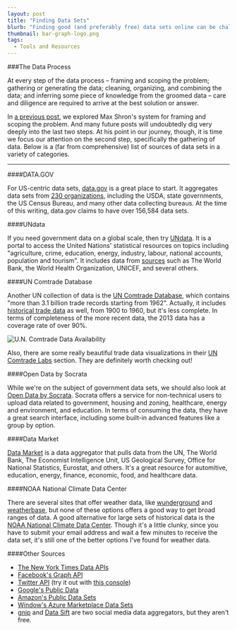 ```yaml
---
layout: post
title: "Finding Data Sets"
blurb: "Finding good (and preferably free) data sets online can be challenging, but hopefully this list will help you get jump started on your next data project."
thumbnail: bar-graph-logo.png
tags: 
  - Tools and Resources
---
```


###The Data Process

At every step of the data process – framing and scoping the problem; gathering or generating the data; cleaning, organizing, and combining the data; and inferring some piece of knowledge from the groomed data – care and diligence are required to arrive at the best solution or answer.

In [a previous post](http://www.datajourneyman.com/2014/09/12/thinking-with-data.html), we explored Max Shron's system for framing and scoping the problem. And many future posts will undoubtedly dig very deeply into the last two steps. At his point in our journey, though, it is time we focus our attention on the second step, specifically the gathering of data. Below is a (far from comprehensive) list of sources of data sets in a variety of categories.

<hr />

####DATA.GOV

For US-centric data sets, [data.gov](https://www.data.gov/) is a great place to start. It aggregates data sets from [230 organizations](http://catalog.data.gov/organization), including the USDA, state governments, the US Census Bureau, and many other data collecting bureaus. At the time of this writing, data.gov claims to have over 156,584 data sets. 

####UNdata

If you need government data on a global scale, then try [UNdata](http://data.un.org/). It is a portal to access the United Nations' statistical resources on topics including "agriculture, crime, education, energy, industry, labour, national accounts, population and tourism". It includes data from [sources](http://data.un.org/Partners.aspx) such as The World Bank, the World Health Organization, UNICEF, and several others.

####UN Comtrade Database

Another UN collection of data is the [UN Comtrade Database](http://comtrade.un.org/), which contains "more than 3.1 billion trade records starting from 1962". Actually, it includes [historical trade data](http://unstats.un.org/unsd/trade/imts/historical_data.htm) as well, from 1900 to 1960, but it's less complete. In terms of completeness of the more recent data, the 2013 data has a coverage rate of over 90%.

![U.N. Comtrade Data Availability](/img/un-comtrade-availability.png)

Also, there are some really beautiful trade data visualizations in their [UN Comtrade Labs](http://comtrade.un.org/labs/) section. They are definitely worth checking out!

####Open Data by Socrata

While we're on the subject of government data sets, we should also look at [Open Data by Socrata](https://opendata.socrata.com/). Socrata offers a service for non-technical users to upload data related to government, housing and zoning, healthcare, energy and environment, and education. In terms of consuming the data, they have a great search interface, including some built-in advanced features like a group by option.

####Data Market

[Data Market](https://datamarket.com/) is a data aggregator that pulls data from the UN, The World Bank, The Economist Intelligence Unit, US Geological Survey, Office for National Statistics, Eurostat, and others. It's a great resource for automitive, education, energy, finance, economic, food, and healthcare data.

####NOAA National Climate Data Center

There are several sites that offer weather data, like [wunderground](http://www.wunderground.com/) and [weatherbase](http://www.weatherbase.com/), but none of these options offers a good way to get broad ranges of data. A good alternative for large sets of historical data is the [NOAA National Climate Data Center](http://www.ncdc.noaa.gov/cdo-web/datasets). Though it's a little clunky, since you have to submit your email address and wait a few minutes to receive the data set, it's still one of the better options I've found for weather data.

####Other Sources

- [The New York Times Data APIs](http://developer.nytimes.com/docs)
- [Facebook's Graph API](https://developers.facebook.com/docs/graph-api/quickstart/v2.1)
- [Twitter API](https://dev.twitter.com/rest/public) (try it out with [this console](https://dev.twitter.com/rest/tools/console))
- [Google's Public Data](http://www.google.com/publicdata/directory)
- [Amazon's Public Data Sets](https://aws.amazon.com/datasets)
- [Window's Azure Marketplace Data Sets](https://datamarket.azure.com/browse/data)
- [gnip](http://gnip.com/) and [Data Sift](http://dev.datasift.com/) are two social media data aggregators, but they aren't free.



